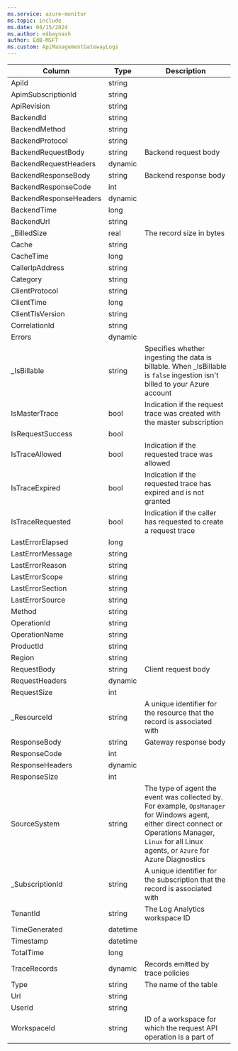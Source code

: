 ```yaml
---
ms.service: azure-monitor
ms.topic: include
ms.date: 04/15/2024
ms.author: edbaynash
author: EdB-MSFT
ms.custom: ApiManagementGatewayLogs
---
```



| Column | Type | Description |
|---|---|---|
| ApiId | string |   |
| ApimSubscriptionId | string |   |
| ApiRevision | string |   |
| BackendId | string |   |
| BackendMethod | string |   |
| BackendProtocol | string |   |
| BackendRequestBody | string | Backend request body |
| BackendRequestHeaders | dynamic |   |
| BackendResponseBody | string | Backend response body |
| BackendResponseCode | int |   |
| BackendResponseHeaders | dynamic |   |
| BackendTime | long |   |
| BackendUrl | string |   |
| _BilledSize | real | The record size in bytes |
| Cache | string |   |
| CacheTime | long |   |
| CallerIpAddress | string |   |
| Category | string |   |
| ClientProtocol | string |   |
| ClientTime | long |   |
| ClientTlsVersion | string |   |
| CorrelationId | string |   |
| Errors | dynamic |   |
| _IsBillable | string | Specifies whether ingesting the data is billable. When _IsBillable is `false` ingestion isn't billed to your Azure account |
| IsMasterTrace | bool | Indication if the request trace was created with the master subscription |
| IsRequestSuccess | bool |   |
| IsTraceAllowed | bool | Indication if the requested trace was allowed |
| IsTraceExpired | bool | Indication if the requested trace has expired and is not granted |
| IsTraceRequested | bool | Indication if the caller has requested to create a request trace |
| LastErrorElapsed | long |   |
| LastErrorMessage | string |   |
| LastErrorReason | string |   |
| LastErrorScope | string |   |
| LastErrorSection | string |   |
| LastErrorSource | string |   |
| Method | string |   |
| OperationId | string |   |
| OperationName | string |   |
| ProductId | string |   |
| Region | string |   |
| RequestBody | string | Client request body |
| RequestHeaders | dynamic |   |
| RequestSize | int |   |
| _ResourceId | string | A unique identifier for the resource that the record is associated with |
| ResponseBody | string | Gateway response body |
| ResponseCode | int |   |
| ResponseHeaders | dynamic |   |
| ResponseSize | int |   |
| SourceSystem | string | The type of agent the event was collected by. For example, `OpsManager` for Windows agent, either direct connect or Operations Manager, `Linux` for all Linux agents, or `Azure` for Azure Diagnostics |
| _SubscriptionId | string | A unique identifier for the subscription that the record is associated with |
| TenantId | string | The Log Analytics workspace ID |
| TimeGenerated | datetime |   |
| Timestamp | datetime |   |
| TotalTime | long |   |
| TraceRecords | dynamic | Records emitted by trace policies |
| Type | string | The name of the table |
| Url | string |   |
| UserId | string |   |
| WorkspaceId | string | ID of a workspace for which the request API operation is a part of |
